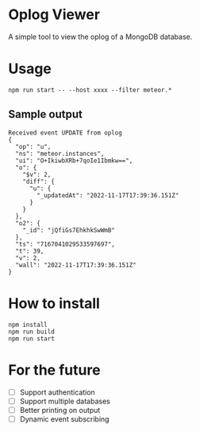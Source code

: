 # Oplog Viewer
A simple tool to view the oplog of a MongoDB database.

# Usage
```
npm run start -- --host xxxx --filter meteor.*
```

## Sample output
```
Received event UPDATE from oplog
{
  "op": "u",
  "ns": "meteor.instances",
  "ui": "O+IkiwbXRb+7qoIe1Ibmkw==",
  "o": {
    "$v": 2,
    "diff": {
      "u": {
        "_updatedAt": "2022-11-17T17:39:36.151Z"
      }
    }
  },
  "o2": {
    "_id": "jQfiGs7EhkhkSwWmB"
  },
  "ts": "7167041029533597697",
  "t": 39,
  "v": 2,
  "wall": "2022-11-17T17:39:36.151Z"
}
```

# How to install
```
npm install
npm run build
npm run start
```

# For the future
- [ ] Support authentication
- [ ] Support multiple databases
- [ ] Better printing on output
- [ ] Dynamic event subscribing